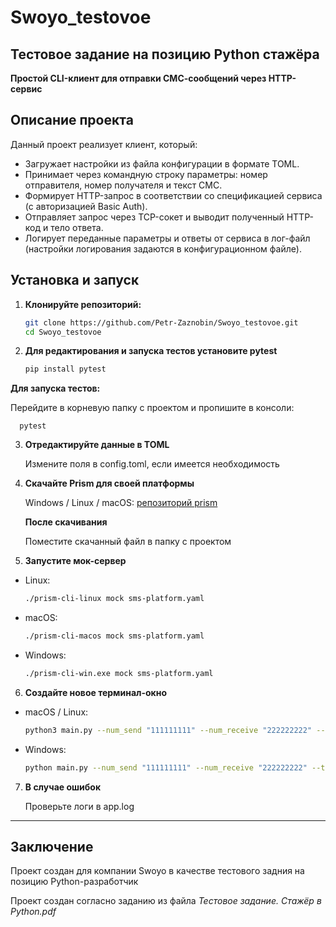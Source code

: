 # Swoyo_testovoe

## Тестовое задание на позицию Python стажёра
**Простой CLI-клиент для отправки СМС-сообщений через HTTP-сервис**

## Описание проекта

Данный проект реализует клиент, который:
- Загружает настройки из файла конфигурации в формате TOML.
- Принимает через командную строку параметры: номер отправителя, номер получателя и текст СМС.
- Формирует HTTP-запрос в соответствии со спецификацией сервиса (с авторизацией Basic Auth).
- Отправляет запрос через TCP-сокет и выводит полученный HTTP-код и тело ответа.
- Логирует переданные параметры и ответы от сервиса в лог-файл (настройки логирования задаются в конфигурационном файле).


## Установка и запуск

1. **Клонируйте репозиторий:**

   ```bash
   git clone https://github.com/Petr-Zaznobin/Swoyo_testovoe.git
   cd Swoyo_testovoe
   
2. **Для редактирования и запуска тестов установите pytest**
   ```bash
   pip install pytest

 **Для запуска тестов:**

   Перейдите в корневую папку с проектом и пропишите в консоли:
   
      pytest

3. **Отредактируйте данные в TOML**
   
   Измените поля в config.toml, если имеется необходимость

4. **Скачайте Prism для своей платформы**
   
   Windows / Linux / macOS: [репозиторий prism](https://github.com/stoplightio/prism/releases)

   **После скачивания**
   
   Поместите скачанный файл в папку с проектом

5. **Запустите мок-сервер**
  * Linux:
    ```bash
    ./prism-cli-linux mock sms-platform.yaml
    
  * macOS: 
    ```bash
    ./prism-cli-macos mock sms-platform.yaml
    
  * Windows:
    ```bash
    ./prism-cli-win.exe mock sms-platform.yaml

6. **Создайте новое терминал-окно**
* macOS / Linux:
   ```bash
   python3 main.py --num_send "111111111" --num_receive "222222222" --text "example"

* Windows:
   ```bash
   python main.py --num_send "111111111" --num_receive "222222222" --text "example"

7. **В случае ошибок**
   
   Проверьте логи в app.log



---------
## Заключение
Проект создан для компании Swoyo в качестве тестового задния на позицию Python-разработчик

Проект создан согласно заданию из файла *Тестовое задание. Стажёр в Python.pdf*
